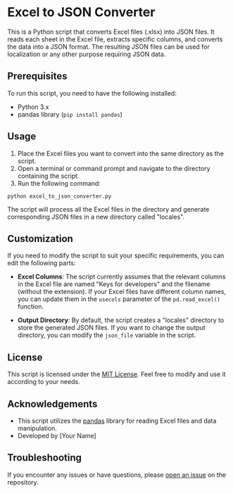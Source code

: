 # Excel to JSON Converter

This is a Python script that converts Excel files (.xlsx) into JSON files. It reads each sheet in the Excel file, extracts specific columns, and converts the data into a JSON format. The resulting JSON files can be used for localization or any other purpose requiring JSON data.

## Prerequisites

To run this script, you need to have the following installed:

- Python 3.x
- pandas library (`pip install pandas`)

## Usage

1. Place the Excel files you want to convert into the same directory as the script.
2. Open a terminal or command prompt and navigate to the directory containing the script.
3. Run the following command:

```shell
python excel_to_json_converter.py
```

The script will process all the Excel files in the directory and generate corresponding JSON files in a new directory called "locales".

## Customization

If you need to modify the script to suit your specific requirements, you can edit the following parts:

- **Excel Columns**: The script currently assumes that the relevant columns in the Excel file are named "Keys for developers" and the filename (without the extension). If your Excel files have different column names, you can update them in the `usecols` parameter of the `pd.read_excel()` function.

- **Output Directory**: By default, the script creates a "locales" directory to store the generated JSON files. If you want to change the output directory, you can modify the `json_file` variable in the script.

## License

This script is licensed under the [MIT License](https://opensource.org/licenses/MIT). Feel free to modify and use it according to your needs.

## Acknowledgements

- This script utilizes the [pandas](https://pandas.pydata.org/) library for reading Excel files and data manipulation.
- Developed by [Your Name]

## Troubleshooting

If you encounter any issues or have questions, please [open an issue](https://github.com/remmover/Parser.git) on the repository.

